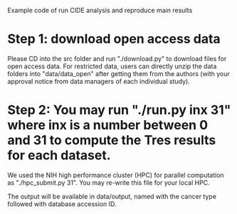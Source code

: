 Example code of run CIDE analysis and reproduce main results  

# Step 1: download open access data  
Please CD into the src folder and run "./download.py" to download files for open access data. For restricted data, users can directly unzip the data folders into "data/data_open" after getting them from the authors (with your approval notice from data managers of each individual study).   
  
  
# Step 2: You may run "./run.py inx 31" where inx is a number between 0 and 31 to compute the Tres results for each dataset.    
We used the NIH high performance cluster (HPC) for parallel computation as "./hpc_submit.py 31". You may re-write this file for your local HPC.

The output will be available in data/output, named with the cancer type followed with database accession ID.  
